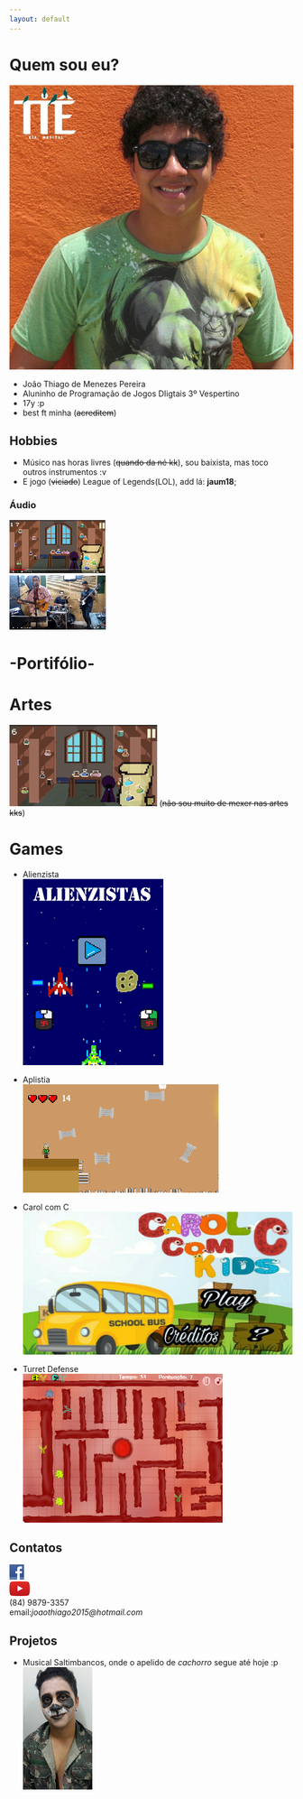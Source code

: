 ```yaml
---
layout: default
---
```


# Quem sou eu?
![](thiagou.png)  

* João Thiago de Menezes Pereira
* Aluninho de Programação de Jogos DIigtais 3º Vespertino
* 17y :p
* best ft minha (~~acreditem~~)

## Hobbies
 * Músico nas horas livres (~~quando da né kk~~), sou baixista, mas toco outros instrumentos :v
 * E jogo (~~viciado~~) League of Legends(LOL), add lá: **jaum18**;

###  Áudio
[![](a.png)](https://www.youtube.com/watch?v=LhwDOCRhH38)   
[![](aa.png)](https://www.youtube.com/watch?v=HW8QQ3JgRxY)  


# -Portifólio-    


# Artes
![](aa.gif) (~~não sou muito de mexer nas artes kks~~)



# Games 
* Alienzista  
[![](alienzista.png)](https://joaothiago06.github.io/Alienzistas/)  
* Aplistia  
[![](aplistia.png)](https://joaothiago06.github.io/Aplistia_/)    
* Carol com C  
[![](carol.png)](https://joaothiago06.github.io/CarolcomC/)

* Turret Defense  
[![](torre.png)](https://joaothiago06.github.io/Turret%20Bacterium/)

## Contatos  

[![](face.png)](https://www.facebook.com/joaothiago.pereira.7)   
[![](youtube.png)](https://www.youtube.com/channel/UCWCkuhb_VKzn48nZdGiKBwA?view_as=subscriber)  
(84) 9879-3357  
email:_joaothiago2015@hotmail.com_  

## Projetos
* Musical Saltimbancos, onde o apelido de _cachorro_ segue até hoje :p                              
 ![](jo.png) 


